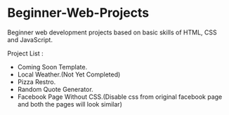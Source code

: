 # Beginner-Web-Projects
Beginner web development projects based on basic skills of HTML, CSS and JavaScript.

Project List :
- Coming Soon Template.
- Local Weather.(Not Yet Completed)
- Pizza Restro.
- Random Quote Generator.
- Facebook Page Without CSS.(Disable css from original facebook page and both the pages will look similar)
